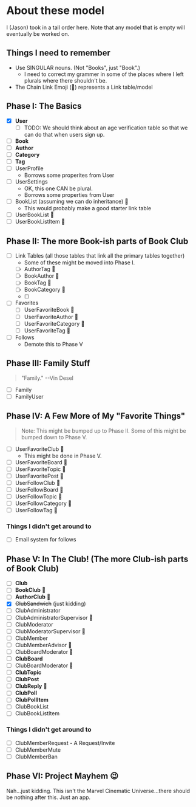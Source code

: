# About these model

I (Jason) took in a tall order here. Note that any model that is empty will eventually be worked on.

## Things I need to remember

- Use SINGULAR nouns. (Not "Books", just "Book".)
  - I need to correct my grammer in some of the places where I left plurals where there shouldn't be.
- The Chain Link Emoji (🔗) represents a Link table/model

## Phase I: The Basics

- [x] **User**
  - [ ] TODO: We should think about an age verification table so that we can do that when users sign up.
- [ ] **Book**
- [ ] **Author**
- [ ] **Category**
- [ ] **Tag**
- [ ] UserProfile
  - Borrows some properites from User
- [ ] UserSettings
  - OK, this one CAN be plural.
  - Borrows some properties from User
- [ ] BookList (assuming we can do inheritance) 🔗
  - This would probably make a good starter link table
- [ ] UserBookList 🔗
- [ ] UserBookListItem 🔗

## Phase II: The more Book-ish parts of Book Club

- [ ] Link Tables (all those tables that link all the primary tables together)
  - Some of these might be moved into Phase I.
  - [ ] AuthorTag 🔗
  - [ ] BookAuthor 🔗
  - [ ] BookTag 🔗
  - [ ] BookCategory 🔗
  - [ ] 
- [ ] Favorites
  - [ ] UserFavoriteBook 🔗
  - [ ] UserFavoriteAuthor 🔗
  - [ ] UserFavoriteCategory 🔗
  - [ ] UserFavoriteTag 🔗
- [ ] Follows
  - Demote this to Phase V

## Phase III: Family Stuff

> "Family." --Vin Desel

- [ ] Family
- [ ] FamilyUser

## Phase IV: A Few More of My "Favorite Things"

> Note: This might be bumped up to Phase II. Some of this might be bumped down to Phase V.

- [ ] UserFavoriteClub 🔗
  - This might be done in Phase V.
- [ ] UserFavoriteBoard 🔗
- [ ] UserFavoriteTopic 🔗
- [ ] UserFavoritePost 🔗
- [ ] UserFollowClub 🔗
- [ ] UserFollowBoard 🔗
- [ ] UserFollowTopic 🔗
- [ ] UserFollowCategory 🔗
- [ ] UserFollowTag 🔗

### Things I didn't get around to

- [ ] Email system for follows

## Phase V: In The Club! (The more Club-ish parts of Book Club)

- [ ] **Club**
- [ ] **BookClub** 🔗
- [ ] **AuthorClub** 🔗
- [x] ~~ClubSandwich~~ (just kidding)
- [ ] ClubAdministrator
- [ ] ClubAdministratorSupervisor 🔗
- [ ] ClubModerator
- [ ] ClubModeratorSupervisor 🔗
- [ ] ClubMember
- [ ] ClubMemberAdvisor 🔗
- [ ] ClubBoardModerator 🔗
- [ ] **ClubBoard**
- [ ] ClubBoardModerator 🔗
- [ ] **ClubTopic**
- [ ] **ClubPost**
- [ ] **ClubReply** 🔗
- [ ] **ClubPoll**
- [ ] **ClubPollItem**
- [ ] ClubBookList
- [ ] ClubBookListItem

### Things I didn't get around to

- [ ] ClubMemberRequest - A Request/Invite
- [ ] ClubMemberMute
- [ ] ClubMemberBan

## Phase VI: Project Mayhem 😉

Nah...just kidding. This isn't the Marvel Cinematic Universe...there should be nothing after this. Just an app.